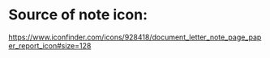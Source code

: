 # Source of note icon:

https://www.iconfinder.com/icons/928418/document_letter_note_page_paper_report_icon#size=128